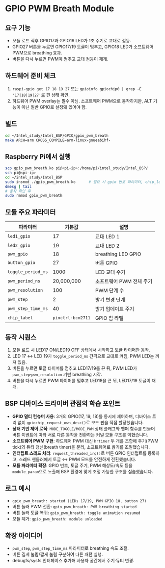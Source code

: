 # GPIO PWM Breath Module

## 요구 기능
- 모듈 로드 직후 GPIO17과 GPIO19 LED가 1초 주기로 교대로 점등.
- GPIO27 버튼을 누르면 GPIO17/19 토글이 멈추고, GPIO18 LED가 소프트웨어 PWM으로 breathing 효과.
- 버튼을 다시 누르면 PWM이 멈추고 교대 점등이 재개.

## 하드웨어 준비 체크
1. `raspi-gpio get 17 18 19 27` 또는 `gpioinfo gpiochip0 | grep -E '17|18|19|27'`로 핀 상태 확인.
2. 하드웨어 PWM overlay는 필수 아님. 소프트웨어 PWM으로 동작하지만, ALT 기능이 아닌 일반 GPIO로 설정돼 있어야 함.

## 빌드
```bash
cd ~/Intel_study/Intel_BSP/GPIO/gpio_pwm_breath
make ARCH=arm CROSS_COMPILE=arm-linux-gnueabihf-
```

## Raspberry Pi에서 실행
```bash
scp gpio_pwm_breath.ko pi@<pi-ip>:/home/pi/intel_study/Intel_BSP/
ssh pi@<pi-ip>
cd ~/intel_study/Intel_BSP
sudo insmod ./gpio_pwm_breath.ko      # 필요 시 gpio 번호 파라미터, chip_label 지정
dmesg | tail
# 동작 확인 후
sudo rmmod gpio_pwm_breath
```

## 모듈 주요 파라미터
| 파라미터 | 기본값 | 설명 |
| --- | --- | --- |
| `led1_gpio` | 17 | 교대 LED 1 |
| `led2_gpio` | 19 | 교대 LED 2 |
| `pwm_gpio` | 18 | breathing LED GPIO |
| `button_gpio` | 27 | 버튼 GPIO |
| `toggle_period_ms` | 1000 | LED 교대 주기 |
| `pwm_period_ns` | 20,000,000 | 소프트웨어 PWM 전체 주기 |
| `pwm_resolution` | 100 | PWM 단계 수 |
| `pwm_step` | 2 | 밝기 변경 단계 |
| `pwm_step_time_ms` | 40 | 밝기 업데이트 주기 |
| `chip_label` | `pinctrl-bcm2711` | GPIO 칩 라벨 |

## 동작 시퀀스
1. 모듈 로드 시 LED17 ON/LED19 OFF 상태에서 시작하고 토글 타이머만 동작.
2. LED 17 ↔ LED 19가 `toggle_period_ms` 간격으로 교대로 켜짐, PWM LED는 꺼져 있음.
3. 버튼을 누르면 토글 타이머를 멈추고 LED17/19를 끈 뒤, PWM LED가 `pwm_step`·`pwm_resolution` 기반 breathing 시작.
4. 버튼을 다시 누르면 PWM 타이머를 멈추고 LED18을 끈 뒤, LED17/19 토글이 재개.

## BSP 디바이스 드라이버 관점의 학습 포인트
- **GPIO 멀티 컨슈머 사용**: 3개의 GPIO(17, 19, 18)를 동시에 제어하며, 디바이스 트리 없이 `gpiochip_request_own_desc()`로 보드 핀을 직접 할당했습니다.
- **상태 기반 제어 로직**: `MODE_TOGGLE/MODE_PWM` 상태 플래그와 헬퍼 함수를 만들어 버튼 이벤트에 따라 서로 다른 동작을 전환하는 커널 모듈 구조를 익혔습니다.
- **소프트웨어 PWM 구현**: 하드웨어 PWM 대신 `hrtimer` 두 개를 조합해 주기(PWM tick)와 듀티 갱신(breath timer)을 분리, 소프트웨어로 밝기를 조절했습니다.
- **인터럽트 스레드 처리**: `request_threaded_irq()`로 버튼 GPIO 인터럽트를 등록하고, 스레드 핸들러에서 토글 ↔ PWM 모드를 안전하게 전환했습니다.
- **모듈 파라미터 확장**: GPIO 번호, 토글 주기, PWM 해상도/속도 등을 `module_param`으로 노출해 BSP 환경에 맞게 조정 가능한 구조를 실습했습니다.

## 로그 예시
- `gpio_pwm_breath: started (LEDs 17/19, PWM GPIO 18, button 27)`
- 버튼 눌러 PWM 전환: `gpio_pwm_breath: PWM breathing started`
- 버튼 눌러 토글 복귀: `gpio_pwm_breath: toggle animation resumed`
- 모듈 제거: `gpio_pwm_breath: module unloaded`

## 확장 아이디어
- `pwm_step`, `pwm_step_time_ms` 파라미터로 breathing 속도 조절.
- 버튼 길게 눌림/짧게 눌림 구분하여 다른 패턴 실행.
- debugfs/sysfs 인터페이스 추가해 사용자 공간에서 주기·듀티 변경.
